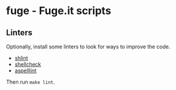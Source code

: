 # fuge - Fuge.it scripts

## Linters

Optionally, install some linters to look for ways to improve the code.

* [shlint](https://rubygems.org/gems/shlint)
* [shellcheck](https://github.com/koalaman/shellcheck)
* [aspelllint](https://github.com/mcandre/aspelllint)

Then run `make lint`.
